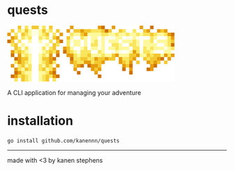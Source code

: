 # quests

![icon](banner.png)

A CLI application for managing your adventure

# installation

`go install github.com/kanennn/quests`

---

made with <3 by kanen stephens
